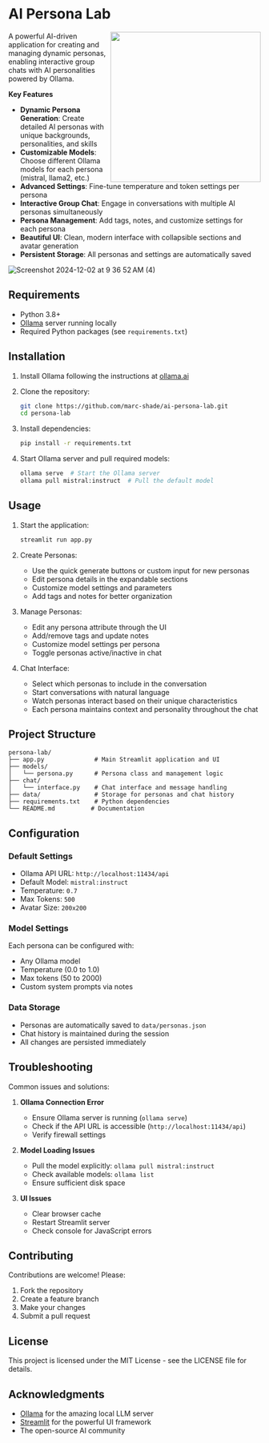 # AI Persona Lab

<img src="https://github.com/user-attachments/assets/64e969c8-e8bc-45ee-a858-1bf19b37998b" style="width: 300px;" align="right" />A powerful AI-driven application for creating and managing dynamic personas, enabling interactive group chats with AI personalities powered by Ollama.

**Key Features**

- **Dynamic Persona Generation**: Create detailed AI personas with unique backgrounds, personalities, and skills
- **Customizable Models**: Choose different Ollama models for each persona (mistral, llama2, etc.)
- **Advanced Settings**: Fine-tune temperature and token settings per persona
- **Interactive Group Chat**: Engage in conversations with multiple AI personas simultaneously
- **Persona Management**: Add tags, notes, and customize settings for each persona
- **Beautiful UI**: Clean, modern interface with collapsible sections and avatar generation
- **Persistent Storage**: All personas and settings are automatically saved

![Screenshot 2024-12-02 at 9 36 52 AM (4)](https://github.com/user-attachments/assets/ae521600-3631-4c0c-9d7d-5c9dba61cdd3)

## Requirements

- Python 3.8+
- [Ollama](https://ollama.ai/) server running locally
- Required Python packages (see `requirements.txt`)

## Installation

1. Install Ollama following the instructions at [ollama.ai](https://ollama.ai)

2. Clone the repository:
   ```bash
   git clone https://github.com/marc-shade/ai-persona-lab.git
   cd persona-lab
   ```

3. Install dependencies:
   ```bash
   pip install -r requirements.txt
   ```

4. Start Ollama server and pull required models:
   ```bash
   ollama serve  # Start the Ollama server
   ollama pull mistral:instruct  # Pull the default model
   ```

## Usage

1. Start the application:
   ```bash
   streamlit run app.py
   ```

2. Create Personas:
   - Use the quick generate buttons or custom input for new personas
   - Edit persona details in the expandable sections
   - Customize model settings and parameters
   - Add tags and notes for better organization

3. Manage Personas:
   - Edit any persona attribute through the UI
   - Add/remove tags and update notes
   - Customize model settings per persona
   - Toggle personas active/inactive in chat

4. Chat Interface:
   - Select which personas to include in the conversation
   - Start conversations with natural language
   - Watch personas interact based on their unique characteristics
   - Each persona maintains context and personality throughout the chat

## Project Structure

```
persona-lab/
├── app.py              # Main Streamlit application and UI
├── models/
│   └── persona.py      # Persona class and management logic
├── chat/
│   └── interface.py    # Chat interface and message handling
├── data/               # Storage for personas and chat history
├── requirements.txt    # Python dependencies
└── README.md          # Documentation
```

## Configuration

### Default Settings
- Ollama API URL: `http://localhost:11434/api`
- Default Model: `mistral:instruct`
- Temperature: `0.7`
- Max Tokens: `500`
- Avatar Size: `200x200`

### Model Settings
Each persona can be configured with:
- Any Ollama model
- Temperature (0.0 to 1.0)
- Max tokens (50 to 2000)
- Custom system prompts via notes

### Data Storage
- Personas are automatically saved to `data/personas.json`
- Chat history is maintained during the session
- All changes are persisted immediately

## Troubleshooting

Common issues and solutions:

1. **Ollama Connection Error**
   - Ensure Ollama server is running (`ollama serve`)
   - Check if the API URL is accessible (`http://localhost:11434/api`)
   - Verify firewall settings

2. **Model Loading Issues**
   - Pull the model explicitly: `ollama pull mistral:instruct`
   - Check available models: `ollama list`
   - Ensure sufficient disk space

3. **UI Issues**
   - Clear browser cache
   - Restart Streamlit server
   - Check console for JavaScript errors

## Contributing

Contributions are welcome! Please:

1. Fork the repository
2. Create a feature branch
3. Make your changes
4. Submit a pull request

## License

This project is licensed under the MIT License - see the LICENSE file for details.

## Acknowledgments

- [Ollama](https://ollama.ai/) for the amazing local LLM server
- [Streamlit](https://streamlit.io/) for the powerful UI framework
- The open-source AI community
